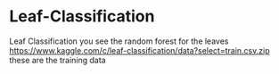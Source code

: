 # Leaf-Classification
Leaf Classification
you see the random forest for the leaves
https://www.kaggle.com/c/leaf-classification/data?select=train.csv.zip
these are the training data 
